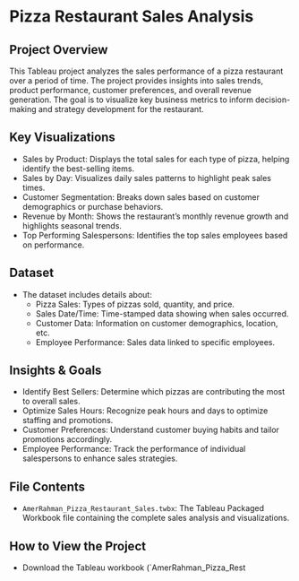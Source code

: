 # Pizza Restaurant Sales Analysis

## Project Overview
This Tableau project analyzes the sales performance of a pizza restaurant over a period of time. The project provides insights into sales trends, product performance, customer preferences, and overall revenue generation. The goal is to visualize key business metrics to inform decision-making and strategy development for the restaurant.

## Key Visualizations
- Sales by Product: Displays the total sales for each type of pizza, helping identify the best-selling items.
- Sales by Day: Visualizes daily sales patterns to highlight peak sales times.
- Customer Segmentation: Breaks down sales based on customer demographics or purchase behaviors.
- Revenue by Month: Shows the restaurant’s monthly revenue growth and highlights seasonal trends.
- Top Performing Salespersons: Identifies the top sales employees based on performance.

## Dataset
- The dataset includes details about:
  - Pizza Sales: Types of pizzas sold, quantity, and price.
  - Sales Date/Time: Time-stamped data showing when sales occurred.
  - Customer Data: Information on customer demographics, location, etc.
  - Employee Performance: Sales data linked to specific employees.

## Insights & Goals
- Identify Best Sellers: Determine which pizzas are contributing the most to overall sales.
- Optimize Sales Hours: Recognize peak hours and days to optimize staffing and promotions.
- Customer Preferences: Understand customer buying habits and tailor promotions accordingly.
- Employee Performance: Track the performance of individual salespersons to enhance sales strategies.

## File Contents
- `AmerRahman_Pizza_Restaurant_Sales.twbx`: The Tableau Packaged Workbook file containing the complete sales analysis and visualizations.

## How to View the Project
- Download the Tableau workbook (`AmerRahman_Pizza_Rest
